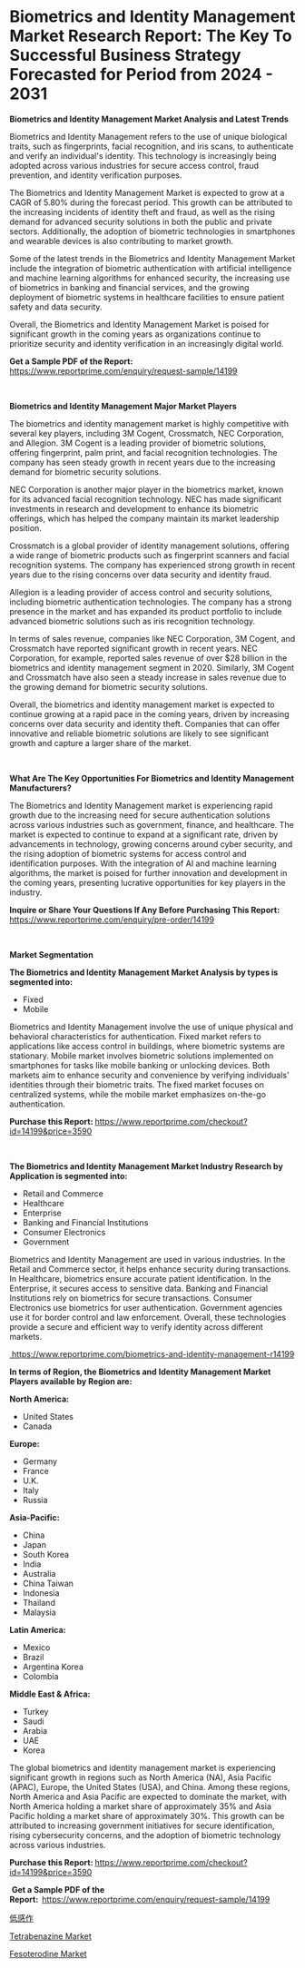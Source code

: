 <p><h1>Biometrics and Identity Management Market Research Report: The Key To Successful Business Strategy Forecasted for Period from 2024 - 2031</h1></p><p><strong>Biometrics and Identity Management Market Analysis and Latest Trends</strong></p>
<p><p>Biometrics and Identity Management refers to the use of unique biological traits, such as fingerprints, facial recognition, and iris scans, to authenticate and verify an individual's identity. This technology is increasingly being adopted across various industries for secure access control, fraud prevention, and identity verification purposes.</p><p>The Biometrics and Identity Management Market is expected to grow at a CAGR of 5.80% during the forecast period. This growth can be attributed to the increasing incidents of identity theft and fraud, as well as the rising demand for advanced security solutions in both the public and private sectors. Additionally, the adoption of biometric technologies in smartphones and wearable devices is also contributing to market growth.</p><p>Some of the latest trends in the Biometrics and Identity Management Market include the integration of biometric authentication with artificial intelligence and machine learning algorithms for enhanced security, the increasing use of biometrics in banking and financial services, and the growing deployment of biometric systems in healthcare facilities to ensure patient safety and data security.</p><p>Overall, the Biometrics and Identity Management Market is poised for significant growth in the coming years as organizations continue to prioritize security and identity verification in an increasingly digital world.</p></p>
<p><strong>Get a Sample PDF of the Report:&nbsp;</strong> <a href="https://www.reportprime.com/enquiry/request-sample/14199">https://www.reportprime.com/enquiry/request-sample/14199</a></p>
<p>&nbsp;</p>
<p><strong>Biometrics and Identity Management Major Market Players</strong></p>
<p><p>The biometrics and identity management market is highly competitive with several key players, including 3M Cogent, Crossmatch, NEC Corporation, and Allegion. 3M Cogent is a leading provider of biometric solutions, offering fingerprint, palm print, and facial recognition technologies. The company has seen steady growth in recent years due to the increasing demand for biometric security solutions.</p><p>NEC Corporation is another major player in the biometrics market, known for its advanced facial recognition technology. NEC has made significant investments in research and development to enhance its biometric offerings, which has helped the company maintain its market leadership position.</p><p>Crossmatch is a global provider of identity management solutions, offering a wide range of biometric products such as fingerprint scanners and facial recognition systems. The company has experienced strong growth in recent years due to the rising concerns over data security and identity fraud.</p><p>Allegion is a leading provider of access control and security solutions, including biometric authentication technologies. The company has a strong presence in the market and has expanded its product portfolio to include advanced biometric solutions such as iris recognition technology.</p><p>In terms of sales revenue, companies like NEC Corporation, 3M Cogent, and Crossmatch have reported significant growth in recent years. NEC Corporation, for example, reported sales revenue of over $28 billion in the biometrics and identity management segment in 2020. Similarly, 3M Cogent and Crossmatch have also seen a steady increase in sales revenue due to the growing demand for biometric security solutions.</p><p>Overall, the biometrics and identity management market is expected to continue growing at a rapid pace in the coming years, driven by increasing concerns over data security and identity theft. Companies that can offer innovative and reliable biometric solutions are likely to see significant growth and capture a larger share of the market.</p></p>
<p>&nbsp;</p>
<p><strong>What Are The Key Opportunities For Biometrics and Identity Management Manufacturers?</strong></p>
<p><p>The Biometrics and Identity Management market is experiencing rapid growth due to the increasing need for secure authentication solutions across various industries such as government, finance, and healthcare. The market is expected to continue to expand at a significant rate, driven by advancements in technology, growing concerns around cyber security, and the rising adoption of biometric systems for access control and identification purposes. With the integration of AI and machine learning algorithms, the market is poised for further innovation and development in the coming years, presenting lucrative opportunities for key players in the industry.</p></p>
<p><strong>Inquire or Share Your Questions If Any Before Purchasing This Report:</strong> <a href="https://www.reportprime.com/enquiry/pre-order/14199">https://www.reportprime.com/enquiry/pre-order/14199</a></p>
<p>&nbsp;</p>
<p><strong>Market Segmentation</strong></p>
<p><strong>The Biometrics and Identity Management Market Analysis by types is segmented into:</strong></p>
<p><ul><li>Fixed</li><li>Mobile</li></ul></p>
<p><p>Biometrics and Identity Management involve the use of unique physical and behavioral characteristics for authentication. Fixed market refers to applications like access control in buildings, where biometric systems are stationary. Mobile market involves biometric solutions implemented on smartphones for tasks like mobile banking or unlocking devices. Both markets aim to enhance security and convenience by verifying individuals' identities through their biometric traits. The fixed market focuses on centralized systems, while the mobile market emphasizes on-the-go authentication.</p></p>
<p><strong>Purchase this Report:&nbsp;</strong><a href="https://www.reportprime.com/checkout?id=14199&price=3590">https://www.reportprime.com/checkout?id=14199&price=3590</a></p>
<p>&nbsp;</p>
<p><strong>The Biometrics and Identity Management Market Industry Research by Application is segmented into:</strong></p>
<p><ul><li>Retail and Commerce</li><li>Healthcare</li><li>Enterprise</li><li>Banking and Financial Institutions</li><li>Consumer Electronics</li><li>Government</li></ul></p>
<p><p>Biometrics and Identity Management are used in various industries. In the Retail and Commerce sector, it helps enhance security during transactions. In Healthcare, biometrics ensure accurate patient identification. In the Enterprise, it secures access to sensitive data. Banking and Financial Institutions rely on biometrics for secure transactions. Consumer Electronics use biometrics for user authentication. Government agencies use it for border control and law enforcement. Overall, these technologies provide a secure and efficient way to verify identity across different markets.</p></p>
<p><a href="https://www.reportprime.com/biometrics-and-identity-management-r14199">&nbsp;https://www.reportprime.com/biometrics-and-identity-management-r14199</a></p>
<p><strong>In terms of Region, the Biometrics and Identity Management Market Players available by Region are:</strong></p>
<p>
    <p> <strong> North America: </strong>
        <ul>
            <li>United States</li>
            <li>Canada</li>
        </ul>
        </p> 
    <p> <strong> Europe: </strong>
        <ul>
            <li>Germany</li>
            <li>France</li>
            <li>U.K.</li>
            <li>Italy</li>
            <li>Russia</li>
        </ul>
        </p> 
    <p> <strong> Asia-Pacific: </strong>
        <ul>
            <li>China</li>
            <li>Japan</li>
            <li>South Korea</li>
            <li>India</li>
            <li>Australia</li>
            <li>China Taiwan</li>
            <li>Indonesia</li>
            <li>Thailand</li>
            <li>Malaysia</li>
        </ul>
        </p> 
    <p> <strong> Latin America: </strong>
        <ul>
            <li>Mexico</li>
            <li>Brazil</li>
            <li>Argentina Korea</li>
            <li>Colombia</li>
        </ul>
        </p> 
    <p> <strong> Middle East & Africa: </strong>
        <ul>
            <li>Turkey</li>
            <li>Saudi</li>
            <li>Arabia</li>
            <li>UAE</li>
            <li>Korea</li>
        </ul>
    </p>
    </p>
<p><p>The global biometrics and identity management market is experiencing significant growth in regions such as North America (NA), Asia Pacific (APAC), Europe, the United States (USA), and China. Among these regions, North America and Asia Pacific are expected to dominate the market, with North America holding a market share of approximately 35% and Asia Pacific holding a market share of approximately 30%. This growth can be attributed to increasing government initiatives for secure identification, rising cybersecurity concerns, and the adoption of biometric technology across various industries.</p></p>
<p><strong>Purchase this Report: </strong><a href="https://www.reportprime.com/checkout?id=14199&price=3590">https://www.reportprime.com/checkout?id=14199&price=3590</a></p>
<p>&nbsp;<strong>Get a Sample PDF of the Report:&nbsp;&nbsp;</strong><a href="https://www.reportprime.com/enquiry/request-sample/14199">https://www.reportprime.com/enquiry/request-sample/14199</a></p>
<p><strong></strong></p>
<p><p><a href="https://github.com/BrionnaBoyle/Market-Research-Report-List-1/blob/main/904110180813.md">低感作</a></p><p><a href="https://github.com/susanjprice2023/Market-Research-Report-List-1/blob/main/tetrabenazine-market.md">Tetrabenazine Market</a></p><p><a href="https://github.com/ElmoRunolfsson2023/Market-Research-Report-List-1/blob/main/fesoterodine-market.md">Fesoterodine Market</a></p></p>